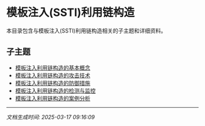 # 模板注入(SSTI)利用链构造

本目录包含与模板注入(SSTI)利用链构造相关的子主题和详细资料。

## 子主题

- [模板注入利用链构造的基本概念](ssti-chain/basic-concepts.md)
- [模板注入利用链构造的攻击技术](ssti-chain/attack-techniques.md)
- [模板注入利用链构造的防御措施](ssti-chain/defense-measures.md)
- [模板注入利用链构造的检测与监控](ssti-chain/detection-monitoring.md)
- [模板注入利用链构造的案例分析](ssti-chain/case-studies.md)

---

*文档生成时间: 2025-03-17 09:16:09*
